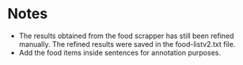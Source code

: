 # Notes
- The results obtained from the food scrapper has still been refined manually. The refined results were saved in the food-listv2.txt file.
- Add the food items inside sentences for annotation purposes.